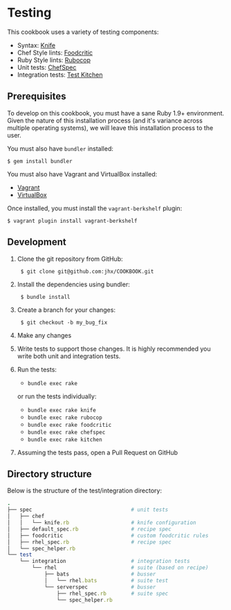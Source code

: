 Testing
=======
This cookbook uses a variety of testing components:

- Syntax: [Knife](http://docs.opscode.com/chef/knife.html#test)
- Chef Style lints: [Foodcritic](https://github.com/acrmp/foodcritic)
- Ruby Style lints: [Rubocop](https://github.com/bbatsov/rubocop)
- Unit tests: [ChefSpec](https://github.com/acrmp/chefspec)
- Integration tests: [Test Kitchen](https://github.com/opscode/test-kitchen)


Prerequisites
-------------
To develop on this cookbook, you must have a sane Ruby 1.9+ environment. Given the nature of this installation process (and it's variance across multiple operating systems), we will leave this installation process to the user.

You must also have `bundler` installed:

    $ gem install bundler

You must also have Vagrant and VirtualBox installed:

- [Vagrant](https://vagrantup.com)
- [VirtualBox](https://virtualbox.org)

Once installed, you must install the `vagrant-berkshelf` plugin:

    $ vagrant plugin install vagrant-berkshelf


Development
-----------
1. Clone the git repository from GitHub:

        $ git clone git@github.com:jhx/COOKBOOK.git

1. Install the dependencies using bundler:

        $ bundle install

1. Create a branch for your changes:

        $ git checkout -b my_bug_fix

1. Make any changes
1. Write tests to support those changes. It is highly recommended you write both unit and integration tests.
1. Run the tests:

    - `bundle exec rake`

    or run the tests individually:

    - `bundle exec rake knife`
    - `bundle exec rake rubocop`
    - `bundle exec rake foodcritic`
    - `bundle exec rake chefspec`
    - `bundle exec rake kitchen`

1. Assuming the tests pass, open a Pull Request on GitHub


Directory structure
-------------------
Below is the structure of the test/integration directory:

````ruby
.
├── spec                                # unit tests
│   ├── chef
│   │   └── knife.rb                    # knife configuration
│   ├── default_spec.rb                 # recipe spec
│   ├── foodcritic                      # custom foodcritic rules
│   ├── rhel_spec.rb                    # recipe spec
│   └── spec_helper.rb
└── test
    └── integration                     # integration tests
        └── rhel                        # suite (based on recipe)
            ├── bats                    # busser
            │   └── rhel.bats           # suite test
            └── serverspec              # busser
                ├── rhel_spec.rb        # suite spec
                └── spec_helper.rb
````
